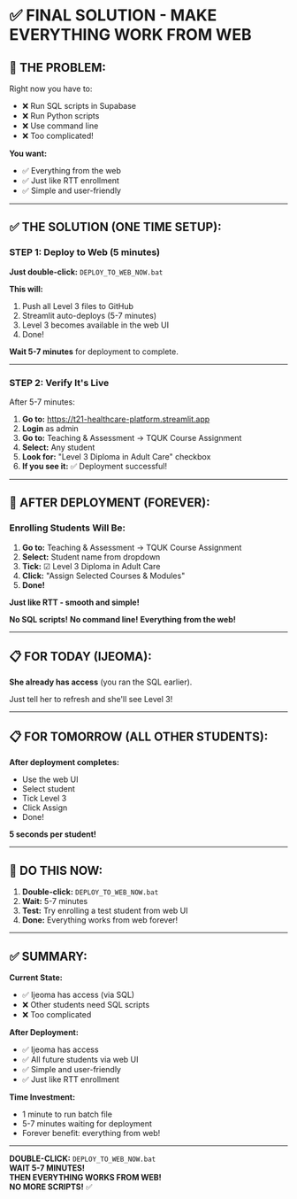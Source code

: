 # ✅ FINAL SOLUTION - MAKE EVERYTHING WORK FROM WEB

## 🎯 THE PROBLEM:

Right now you have to:
- ❌ Run SQL scripts in Supabase
- ❌ Run Python scripts
- ❌ Use command line
- ❌ Too complicated!

**You want:**
- ✅ Everything from the web
- ✅ Just like RTT enrollment
- ✅ Simple and user-friendly

---

## ✅ THE SOLUTION (ONE TIME SETUP):

### **STEP 1: Deploy to Web (5 minutes)**

**Just double-click:** `DEPLOY_TO_WEB_NOW.bat`

**This will:**
1. Push all Level 3 files to GitHub
2. Streamlit auto-deploys (5-7 minutes)
3. Level 3 becomes available in the web UI
4. Done!

**Wait 5-7 minutes** for deployment to complete.

---

### **STEP 2: Verify It's Live**

After 5-7 minutes:

1. **Go to:** https://t21-healthcare-platform.streamlit.app
2. **Login** as admin
3. **Go to:** Teaching & Assessment → TQUK Course Assignment
4. **Select:** Any student
5. **Look for:** "Level 3 Diploma in Adult Care" checkbox
6. **If you see it:** ✅ Deployment successful!

---

## 🎯 AFTER DEPLOYMENT (FOREVER):

### **Enrolling Students Will Be:**

1. **Go to:** Teaching & Assessment → TQUK Course Assignment
2. **Select:** Student name from dropdown
3. **Tick:** ☑ Level 3 Diploma in Adult Care
4. **Click:** "Assign Selected Courses & Modules"
5. **Done!**

**Just like RTT - smooth and simple!**

**No SQL scripts!**
**No command line!**
**Everything from the web!**

---

## 📋 FOR TODAY (IJEOMA):

**She already has access** (you ran the SQL earlier).

Just tell her to refresh and she'll see Level 3!

---

## 📋 FOR TOMORROW (ALL OTHER STUDENTS):

**After deployment completes:**
- Use the web UI
- Select student
- Tick Level 3
- Click Assign
- Done!

**5 seconds per student!**

---

## 🚀 DO THIS NOW:

1. **Double-click:** `DEPLOY_TO_WEB_NOW.bat`
2. **Wait:** 5-7 minutes
3. **Test:** Try enrolling a test student from web UI
4. **Done:** Everything works from web forever!

---

## ✅ SUMMARY:

**Current State:**
- ✅ Ijeoma has access (via SQL)
- ❌ Other students need SQL scripts
- ❌ Too complicated

**After Deployment:**
- ✅ Ijeoma has access
- ✅ All future students via web UI
- ✅ Simple and user-friendly
- ✅ Just like RTT enrollment

**Time Investment:**
- 1 minute to run batch file
- 5-7 minutes waiting for deployment
- Forever benefit: everything from web!

---

**DOUBLE-CLICK:** `DEPLOY_TO_WEB_NOW.bat`  
**WAIT 5-7 MINUTES!**  
**THEN EVERYTHING WORKS FROM WEB!**  
**NO MORE SCRIPTS!** ✅
